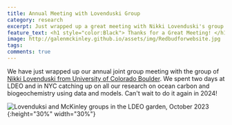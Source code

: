 ```yaml
---
title: Annual Meeting with Lovenduski Group
category: research
excerpt: Just wrapped up a great meeting with Nikki Lovenduski's group
feature_text: <h1 style="color:Black"> Thanks for a Great Meeting! </h1>
image: http://galenmckinley.github.io/assets/img/Redbudforwebsite.jpg
tags: 
comments: true
---
```


We have just wrapped up our annual joint group meeting with the group of [Nikki Lovenduski from University of Colorado Boulder](https://www.colorado.edu/instaar/research/labs-groups/ocean-biogeochemistry-research-group). We spent two days at LDEO and in NYC catching up on all our research on ocean carbon and biogeochemistry using data and models. Can't wait to do it again in 2024!

![Lovenduksi and McKinley groups in the LDEO garden, October 2023]({{site.baseurl}}/assets/img/LovenduskiMcKinley_LDEO_Oct2023sm.jpg){:height="30%" width="30%"} 